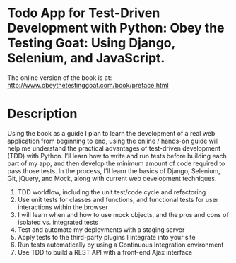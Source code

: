 ﻿# Todo App for Test-Driven Development with Python: Obey the Testing Goat: Using Django, Selenium, and JavaScript.

The online version of the book is at: http://www.obeythetestinggoat.com/book/preface.html

# Description

Using the book as a guide I plan to learn the development of a real web application from beginning to end, using the online / hands-on guide will help me understand the practical advantages of test-driven development (TDD) with Python. I’ll learn how to write and run tests before building each part of my app, and then develop the minimum amount of code required to pass those tests.
In the process, I’ll learn the basics of Django, Selenium, Git, jQuery, and Mock, along with current web development techniques.

  1. TDD workflow, including the unit test/code cycle and refactoring
  2. Use unit tests for classes and functions, and functional tests for user interactions within the browser
  3. I will learn when and how to use mock objects, and the pros and cons of isolated vs. integrated tests
  4. Test and automate my deployments with a staging server
  5. Apply tests to the third-party plugins I integrate into your site
  6. Run tests automatically by using a Continuous Integration environment
  7. Use TDD to build a REST API with a front-end Ajax interface


